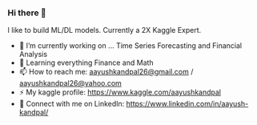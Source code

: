 ### Hi there 👋
I like to build ML/DL models. Currently a 2X Kaggle Expert.

- 🔭 I’m currently working on ... Time Series Forecasting and Financial Analysis
- 🌱 Learning everything Finance and Math
- 📫 How to reach me: aayushkandpal26@gmail.com / aayushkandpal26@yahoo.com
- ⚡ My kaggle profile: https://www.kaggle.com/aayushkandpal
- 👔 Connect with me on LinkedIn: https://www.linkedin.com/in/aayush-kandpal/
